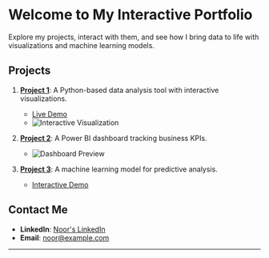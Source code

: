 # Welcome to My Interactive Portfolio

Explore my projects, interact with them, and see how I bring data to life with visualizations and machine learning models.

## Projects
1. **[Project 1](#)**: A Python-based data analysis tool with interactive visualizations.
   - [Live Demo](#)
   - ![Interactive Visualization](https://via.placeholder.com/300x200)

2. **[Project 2](#)**: A Power BI dashboard tracking business KPIs.
   - ![Dashboard Preview](https://via.placeholder.com/300x200)

3. **[Project 3](#)**: A machine learning model for predictive analysis.
   - [Interactive Demo](#)

## Contact Me
- **LinkedIn**: [Noor's LinkedIn](#)
- **Email**: [noor@example.com](mailto:noor@example.com)

---
